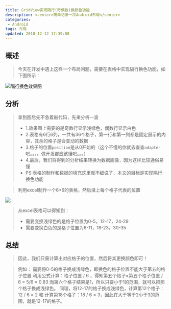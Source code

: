 ```yaml
---
title: GridView实现隔行(奇偶数)换颜色功能
description: <center>简单记录一次Android布局</center>
categories:
 - Android
tags: 布局
updated: 2018-12-12 17:39:08
---
```


## 概述

> 今天在开发中遇上这样一个布局问题，需要在表格中实现隔行换色功能，如下图所示：

![隔行换色效果图](http://lc-lf8Y5Iic.cn-n1.lcfile.com/cf141e329dcdf5a6b3d1/GridView%E5%AE%9E%E7%8E%B0%E9%9A%94%E8%A1%8C%28%E5%A5%87%E5%81%B6%E6%95%B0%29%E6%8D%A2%E9%A2%9C%E8%89%B2%E5%8A%9F%E8%83%BD1.png)

## 分析

> 拿到图后先不急着敲代码，先来分析一波
> - 1.效果图上需要的是奇数行显示浅绿色，偶数行显示白色
> - 2.表格有6行6列，一共有36个格子，第一行和第一列都是固定展示的内容，其余的格子是会变动的数据
> - 3.格子的位置`position`是从0开始的（这个不懂的你就去查查`adapter`吧。。。。做开发都应该懂吧。。。）
> - 4.最后，我们将得到的分析结果转换为数据画像，因为这样比较通俗易懂
> - PS:表格的制作和数据的填充这里就不细说了，本文的目标是实现隔行换色功能

> 利用excel制作一个6*6的表格，然后填上每个格子代表的位置

![](http://lc-lf8Y5Iic.cn-n1.lcfile.com/736cbd0c03e265e1802e/GridView%E5%AE%9E%E7%8E%B0%E9%9A%94%E8%A1%8C%28%E5%A5%87%E5%81%B6%E6%95%B0%29%E6%8D%A2%E9%A2%9C%E8%89%B2%E5%8A%9F%E8%83%BD2.png)

> 从excel表格可以得知到：
> - 需要变换浅绿色的是格子位置为0-5，12-17，24-29
> - 需要变换白色的是格子位置为6-11，18-23，30-35

## 总结
> 因此，我们只需计算出对应格子的位置，然后将其更换颜色即可！

> 例如：
> 需要将0-5的格子换成浅绿色，即换色的格子位置不能大于第五的格子位置
 利用公式计算：格子位置 / 6 ，得知第五个格子=第五个格子位置 / 6 = 5/6 ≈ 0.83 而第六个格子结果是1，所以只要小于1的范围，就可以把那个格子换成浅绿色。
> 同理，将12-17的格子换成浅绿色，计算第12个格子：12 / 6 = 2 和 计算第18个格子：18 / 6 = 3，因此在大于等于2小于3的范围，就是12-17的格子。

